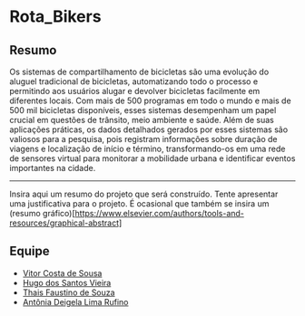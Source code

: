 # Rota_Bikers 

## Resumo

Os sistemas de compartilhamento de bicicletas são uma evolução do aluguel tradicional de bicicletas, automatizando todo o processo e permitindo aos usuários alugar e devolver bicicletas facilmente em diferentes locais. Com mais de 500 programas em todo o mundo e mais de 500 mil bicicletas disponíveis, esses sistemas desempenham um papel crucial em questões de trânsito, meio ambiente e saúde. Além de suas aplicações práticas, os dados detalhados gerados por esses sistemas são valiosos para a pesquisa, pois registram informações sobre duração de viagens e localização de início e término, transformando-os em uma rede de sensores virtual para monitorar a mobilidade urbana e identificar eventos importantes na cidade.

-----------------------------------------------------
Insira aqui um resumo do projeto que será construído. Tente apresentar uma justificativa para o projeto. É ocasional que também se insira um (resumo gráfico)[https://www.elsevier.com/authors/tools-and-resources/graphical-abstract]


## Equipe

* [Vitor Costa de Sousa](https://github.com/V1torCS0)<br>
* [Hugo dos Santos Vieira](https://github.com/HugoSantos-XD)<br>
* [Thais Faustino de Souza](https://github.com/thaiisfaustino)<br>
* [Antônia Deigela Lima Rufino](https://github.com/DeigelaLima)